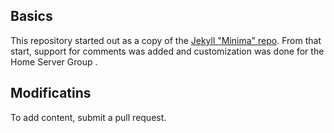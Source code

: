 ## Basics

This repository started out as a copy of the [Jekyll "Minima" repo](https://github.com/jekyll/minima).   From that start, support for comments was added and customization was done for the Home Server Group .

## Modificatins

To add content, submit a pull request.
